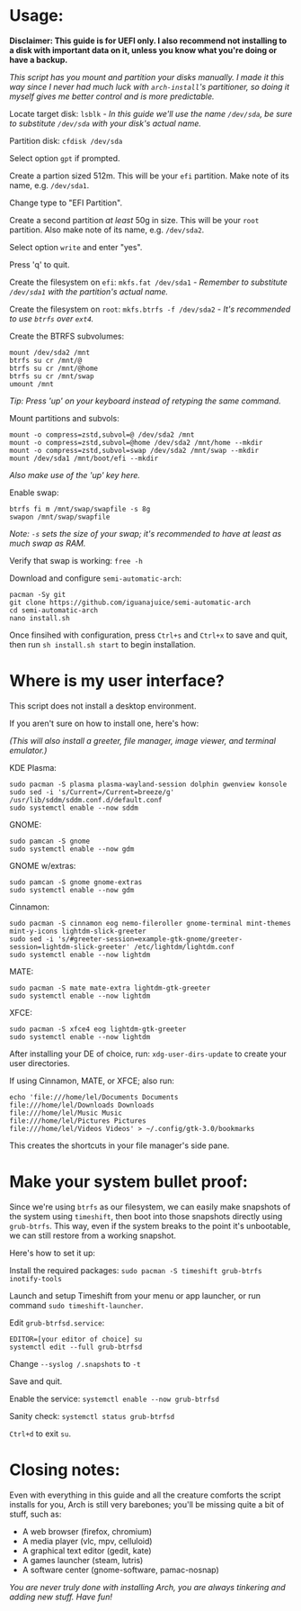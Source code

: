 # Usage:

**Disclaimer: This guide is for UEFI only. I also recommend not installing to a disk with important data on it, unless you know what you're doing or have a backup.**

*This script has you mount and partition your disks manually. I made it this way since I never had much luck with `arch-install`'s partitioner, so doing it myself gives me better control and is more predictable.*

Locate target disk: `lsblk` *- In this guide we'll use the name `/dev/sda`, be sure to substitute `/dev/sda` with your disk's actual name.*

Partition disk: `cfdisk /dev/sda`

Select option `gpt` if prompted.

Create a partion sized 512m. This will be your `efi` partition. Make note of its name, e.g. `/dev/sda1`.

Change type to "EFI Partition".

Create a second partition *at least* 50g in size. This will be your `root` partition. Also make note of its name, e.g. `/dev/sda2`.

Select option `write` and enter "yes".

Press 'q' to quit.

Create the filesystem on `efi`: `mkfs.fat /dev/sda1` *- Remember to substitute `/dev/sda1` with the partition's actual name.*

Create the filesystem on `root`: `mkfs.btrfs -f /dev/sda2` *- It's recommended to use `btrfs` over `ext4`.*

Create the BTRFS subvolumes:
```
mount /dev/sda2 /mnt
btrfs su cr /mnt/@
btrfs su cr /mnt/@home
btrfs su cr /mnt/swap
umount /mnt
```
*Tip: Press 'up' on your keyboard instead of retyping the same command.*

Mount partitions and subvols:
```
mount -o compress=zstd,subvol=@ /dev/sda2 /mnt
mount -o compress=zstd,subvol=@home /dev/sda2 /mnt/home --mkdir
mount -o compress=zstd,subvol=swap /dev/sda2 /mnt/swap --mkdir
mount /dev/sda1 /mnt/boot/efi --mkdir
```
*Also make use of the 'up' key here.*

Enable swap:
```
btrfs fi m /mnt/swap/swapfile -s 8g
swapon /mnt/swap/swapfile
```
*Note: `-s` sets the size of your swap; it's recommended to have at least as much swap as RAM.*

Verify that swap is working: `free -h`

Download and configure `semi-automatic-arch`:
```
pacman -Sy git
git clone https://github.com/iguanajuice/semi-automatic-arch
cd semi-automatic-arch
nano install.sh
```
Once finsihed with configuration, press `Ctrl+s` and `Ctrl+x` to save and quit, then run `sh install.sh start` to begin installation.

# Where is my user interface?

This script does not install a desktop environment.

If you aren't sure on how to install one, here's how:

*(This will also install a greeter, file manager, image viewer, and terminal emulator.)*

KDE Plasma:
```
sudo pacman -S plasma plasma-wayland-session dolphin gwenview konsole
sudo sed -i 's/Current=/Current=breeze/g' /usr/lib/sddm/sddm.conf.d/default.conf
sudo systemctl enable --now sddm
```
GNOME: 
```
sudo pamcan -S gnome
sudo systemctl enable --now gdm
```
GNOME w/extras: 
```
sudo pamcan -S gnome gnome-extras
sudo systemctl enable --now gdm
```
Cinnamon:
```
sudo pacman -S cinnamon eog nemo-fileroller gnome-terminal mint-themes mint-y-icons lightdm-slick-greeter
sudo sed -i 's/#greeter-session=example-gtk-gnome/greeter-session=lightdm-slick-greeter' /etc/lightdm/lightdm.conf
sudo systemctl enable --now lightdm
```
MATE:
```
sudo pacman -S mate mate-extra lightdm-gtk-greeter
sudo systemctl enable --now lightdm
```
XFCE:
```
sudo pacman -S xfce4 eog lightdm-gtk-greeter
sudo systemctl enable --now lightdm
```
After installing your DE of choice, run: `xdg-user-dirs-update` to create your user directories.

If using Cinnamon, MATE, or XFCE; also run:
```
echo 'file:///home/lel/Documents Documents
file:///home/lel/Downloads Downloads
file:///home/lel/Music Music
file:///home/lel/Pictures Pictures
file:///home/lel/Videos Videos' > ~/.config/gtk-3.0/bookmarks
```
This creates the shortcuts in your file manager's side pane.

# Make your system bullet proof:

Since we're using `btrfs` as our filesystem, we can easily make snapshots of the system using `timeshift`, then boot into those snapshots directly using `grub-btrfs`. This way, even if the system breaks to the point it's unbootable, we can still restore from a working snapshot.

Here's how to set it up:

Install the required packages: `sudo pacman -S timeshift grub-btrfs inotify-tools`

Launch and setup Timeshift from your menu or app launcher, or run command `sudo timeshift-launcher`.

Edit `grub-btrfsd.service`:
```
EDITOR=[your editor of choice] su
systemctl edit --full grub-btrfsd
```
Change `--syslog /.snapshots` to `-t`

Save and quit.

Enable the service: `systemctl enable --now grub-btrfsd`

Sanity check: `systemctl status grub-btrfsd`

`Ctrl+d` to exit `su`.

# Closing notes:

Even with everything in this guide and all the creature comforts the script installs for you, Arch is still very barebones; you'll be missing quite a bit of stuff, such as:

* A web browser (firefox, chromium)
* A media player (vlc, mpv, celluloid)
* A graphical text editor (gedit, kate)
* A games launcher (steam, lutris)
* A software center (gnome-software, pamac-nosnap)

*You are never truly done with installing Arch, you are always tinkering and adding new stuff. Have fun!*
